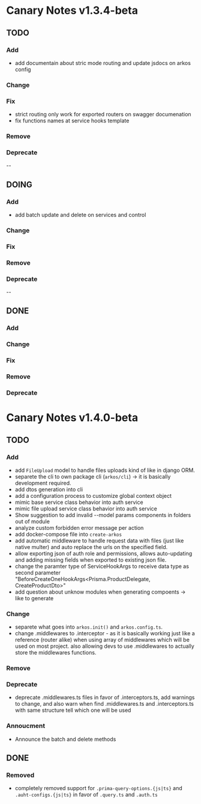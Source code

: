 # Canary Notes v1.3.4-beta

## TODO

### Add

- add documentain about stric mode routing and update jsdocs on arkos config

### Change

### Fix

- strict routing only work for exported routers on swagger documenation
- fix functions names at service hooks template

### Remove

### Deprecate

--

## DOING

### Add

- add batch update and delete on services and control

### Change

### Fix

### Remove

### Deprecate

--

## DONE

### Add

### Change

### Fix

### Remove

### Deprecate

# Canary Notes v1.4.0-beta

## TODO

### Add

- add `FileUpload` model to handle files uploads kind of like in django ORM.
- separete the cli to own package cli (`arkos/cli`) -> it is basically development required.
- add dtos generation into cli
- add a configuration process to customize global context object
- mimic base service class behavior into auth service
- mimic file upload service class behavior into auth service
- Show suggestion to add invalid --model params components in folders out of module
- analyze custom forbidden error message per action
- add docker-compose file into `create-arkos`
- add automatic middleware to handle request data with files (just like native multer) and auto replace the urls on the specified field.
- allow exporting json of auth role and permissions, allows auto-updating and adding missing fields when exported to existing json file.
- change the paramter type of ServiceHookArgs to receive data type as second parameter "BeforeCreateOneHookArgs<Prisma.ProductDelegate, CreateProductDto>"
- add question about unknow modules when generating compoents -> like to generate

### Change

- separete what goes into `arkos.init()` and `arkos.config.ts`.
- change .middlewares to .interceptor - as it is basically working just like a reference (router alike) when using array of middlewares which will be used on most project. also allowing devs to use .middlewares to actually store the middlewares functions.

### Remove

### Deprecate

- deprecate .middlewares.ts files in favor of .interceptors.ts, add warnings to change, and also warn when find .middlewares.ts and .interceptors.ts with same structure tell which one will be used

### Annoucment

- Announce the batch and delete methods

## DONE

### Removed

- completely removed support for `.prima-query-options.{js|ts}` and `.auht-configs.{js|ts}` in favor of `.query.ts` and `.auth.ts`
